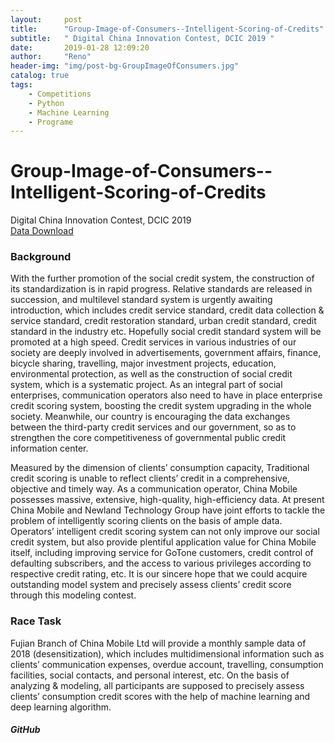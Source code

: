 ```yaml
---
layout:     post
title:      "Group-Image-of-Consumers--Intelligent-Scoring-of-Credits"
subtitle:   " Digital China Innovation Contest, DCIC 2019 "
date:       2019-01-28 12:09:20
author:     "Reno"
header-img: "img/post-bg-GroupImageOfConsumers.jpg"
catalog: true
tags:
    - Competitions
    - Python
    - Machine Learning
    - Programe
---
```


# Group-Image-of-Consumers--Intelligent-Scoring-of-Credits

Digital China Innovation Contest, DCIC 2019  
[Data Download](https://www.datafountain.cn/competitions/337/details/data-evaluation)

### Background

With the further promotion of the social credit system, the construction of its standardization is in rapid progress. Relative standards are released in succession, and multilevel standard system is urgently awaiting introduction, which includes credit service standard, credit data collection & service standard, credit restoration standard, urban credit standard, credit standard in the industry etc. Hopefully social credit standard system will be promoted at a high speed. Credit services in various industries of our society are deeply involved in advertisements, government affairs, finance, bicycle sharing, travelling, major investment projects, education, environmental protection, as well as the construction of social credit system, which is a systematic project. As an integral part of social enterprises, communication operators also need to have in place enterprise credit scoring system, boosting the credit system upgrading in the whole society. Meanwhile, our country is encouraging the data exchanges between the third-party credit services and our government, so as to strengthen the core competitiveness of governmental public credit information center.  

Measured by the dimension of clients’ consumption capacity, Traditional credit scoring is unable to reflect clients’ credit in a comprehensive, objective and timely way. As a communication operator, China Mobile possesses massive, extensive, high-quality, high-efficiency data. At present China Mobile and Newland Technology Group have joint efforts to tackle the problem of intelligently scoring clients on the basis of ample data. Operators’ intelligent credit scoring system can not only improve our social credit system, but also provide plentiful application value for China Mobile itself, including improving service for GoTone customers, credit control of defaulting subscribers, and the access to various privileges according to respective credit rating, etc. It is our sincere hope that we could acquire outstanding model system and precisely assess clients’ credit score through this modeling contest. 

### Race Task

Fujian Branch of China Mobile Ltd will provide a monthly sample data of 2018 (desensitization), which includes multidimensional information such as clients’ communication expenses, overdue account, travelling, consumption facilities, social contacts, and personal interest, etc. On the basis of analyzing & modeling, all participants are supposed to precisely assess clients’ consumption credit scores with the help of machine learning and deep learning algorithm.



##### GitHub

[](https://github.com/LSKLee1/Group-Image-of-Consumers--Intelligent-Scoring-of-Credits "Reno的GitHub")




